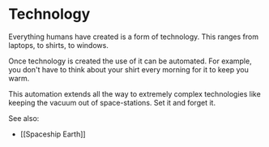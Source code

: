 # Technology
Everything humans have created is a form of technology. This ranges from laptops, to shirts, to windows.

Once technology is created the use of it can be automated. For example, you don't have to think about your shirt every morning for it to keep you warm. 

This automation extends all the way to extremely complex technologies like keeping the vacuum out of space-stations. Set it and forget it.

See also:
- [[Spaceship Earth]]
